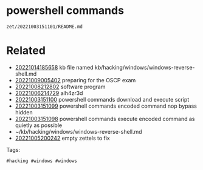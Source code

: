 # powershell commands

` zet/20221003151101/README.md `

# Related

- [20221014185658](/zet/20221014185658/README.md) kb file named kb/hacking/windows/windows-reverse-shell.md
- [20221009005402](/zet/20221009005402/README.md) preparing for the OSCP exam
- [20221008212802](/zet/20221008212802/README.md) software program
- [20221006214729](/zet/20221006214729/README.md) alh4zr3d
- [20221003151100](/zet/20221003151100/README.md) powershell commands download and execute script
- [20221003151099](/zet/20221003151099/README.md) powershell commands encoded command nop bypass hidden
- [20221003151098](/zet/20221003151098/README.md) powershell commands execute encoded command as quietly as possible
- ~/kb/hacking/windows/windows-reverse-shell.md
- [20221005200242](/zet/20221005200242/README.md) empty zettels to fix

Tags:

    #hacking #windows #windows 
